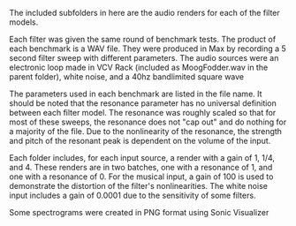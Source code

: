 The included subfolders in here are the audio renders for each of the filter models.

Each filter was given the same round of benchmark tests. The product of each benchmark is a WAV file. 
They were produced in Max by recording a 5 second filter sweep with different parameters.
The audio sources were an electronic loop made in VCV Rack (included as MoogFodder.wav in the parent folder), white noise, and a 40hz bandlimited square wave

The parameters used in each benchmark are listed in the file name. It should be noted that the resonance parameter has no universal definition between each filter model.
The resonance was roughly scaled so that for most of these sweeps, the resonance does not "cap out" and do nothing for a majority of the file.
Due to the nonlinearity of the resonance, the strength and pitch of the resonant peak is dependent on the volume of the input.

Each folder includes, for each input source, a render with a gain of 1, 1/4, and 4. These renders are in two batches, one with a resonance of 1, and one with a resonance of 0.
For the musical input, a gain of 100 is used to demonstrate the distortion of the filter's nonlinearities. The white noise input includes a gain of 0.0001 due to the sensitivity of some filters.

Some spectrograms were created in PNG format using Sonic Visualizer
